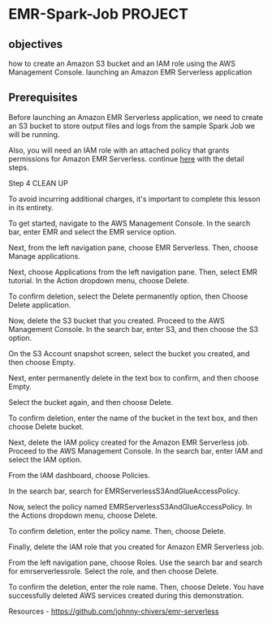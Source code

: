 # EMR-Spark-Job PROJECT

## objectives

how to create an Amazon S3 bucket and an
IAM role using the AWS Management Console.
launching an Amazon EMR Serverless application

## Prerequisites

Before launching an Amazon EMR Serverless application, we need to create an S3 bucket to store output files and logs from the sample Spark Job we will be running.

Also, you will need an IAM role with an attached policy that grants permissions for Amazon EMR Serverless.
continue [here](https://docs.google.com/document/d/1J_RSPZp-_Wzn8pVQiRjd3UFOz7erkQHXETzzOeL7wmA/edit) with the detail steps.


Step 4
CLEAN UP

 To avoid incurring additional charges, it's important to complete this lesson in its entirety.

To get started, navigate to the AWS Management Console. In the search bar, enter EMR and select the EMR service option.

Next, from the left navigation pane, choose EMR Serverless.
Then, choose Manage applications.

Next, choose Applications from the left navigation pane. Then, select EMR tutorial. In the Action dropdown menu, choose Delete.

To confirm deletion, select the Delete permanently option, then Choose Delete application.

Now, delete the S3 bucket that you created. Proceed to the AWS Management Console. In the search bar, enter S3, and then choose the S3 option.

On the S3 Account snapshot screen, select the bucket you created, and then choose Empty.

Next, enter permanently delete in the text box to confirm, and then choose Empty.

Select the bucket again, and then choose Delete.

To confirm deletion, enter the name of the bucket in the text box, and then choose Delete bucket.

Next, delete the IAM policy created for the Amazon EMR Serverless job. Proceed to the AWS Management Console. In the search bar, enter IAM and select the IAM option.

From the IAM dashboard, choose Policies.

In the search bar, search for EMRServerlessS3AndGlueAccessPolicy.

Now, select the policy named EMRServerlessS3AndGlueAccessPolicy. In the Actions dropdown menu, choose Delete.

To confirm deletion, enter the policy name. Then, choose Delete.

Finally, delete the IAM role that you created for Amazon EMR Serverless job.

From the left navigation pane, choose Roles. Use the search bar and search for emrserverlessrole. Select the role, and then choose Delete.

To confirm the deletion, enter the role name. Then, choose Delete. You have successfully deleted AWS services created during this demonstration.

Resources -    https://github.com/johnny-chivers/emr-serverless
